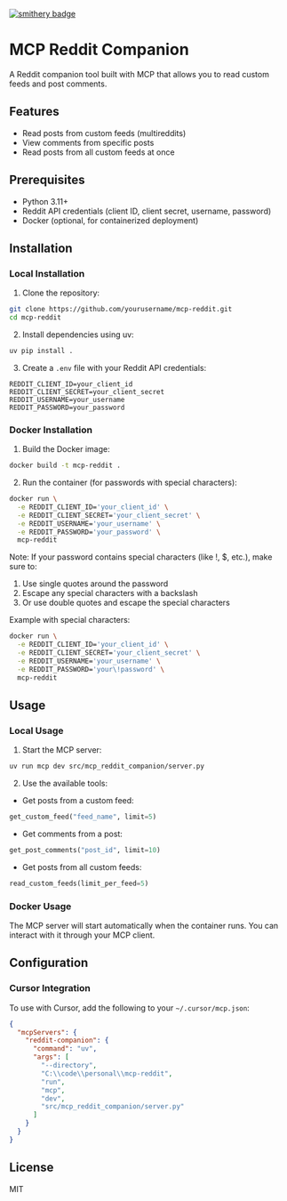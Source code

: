 [![smithery badge](https://smithery.ai/badge/@saginawj/mcp-reddit-companion)](https://smithery.ai/server/@saginawj/mcp-reddit-companion)

# MCP Reddit Companion

A Reddit companion tool built with MCP that allows you to read custom feeds and post comments.

## Features

- Read posts from custom feeds (multireddits)
- View comments from specific posts
- Read posts from all custom feeds at once

## Prerequisites

- Python 3.11+
- Reddit API credentials (client ID, client secret, username, password)
- Docker (optional, for containerized deployment)

## Installation

### Local Installation

1. Clone the repository:
```bash
git clone https://github.com/yourusername/mcp-reddit.git
cd mcp-reddit
```

2. Install dependencies using uv:
```bash
uv pip install .
```

3. Create a `.env` file with your Reddit API credentials:
```env
REDDIT_CLIENT_ID=your_client_id
REDDIT_CLIENT_SECRET=your_client_secret
REDDIT_USERNAME=your_username
REDDIT_PASSWORD=your_password
```

### Docker Installation

1. Build the Docker image:
```bash
docker build -t mcp-reddit .
```

2. Run the container (for passwords with special characters):
```bash
docker run \
  -e REDDIT_CLIENT_ID='your_client_id' \
  -e REDDIT_CLIENT_SECRET='your_client_secret' \
  -e REDDIT_USERNAME='your_username' \
  -e REDDIT_PASSWORD='your_password' \
  mcp-reddit
```

Note: If your password contains special characters (like !, $, etc.), make sure to:
1. Use single quotes around the password
2. Escape any special characters with a backslash
3. Or use double quotes and escape the special characters

Example with special characters:
```bash
docker run \
  -e REDDIT_CLIENT_ID='your_client_id' \
  -e REDDIT_CLIENT_SECRET='your_client_secret' \
  -e REDDIT_USERNAME='your_username' \
  -e REDDIT_PASSWORD='your\!password' \
  mcp-reddit
```

## Usage

### Local Usage

1. Start the MCP server:
```bash
uv run mcp dev src/mcp_reddit_companion/server.py
```

2. Use the available tools:
- Get posts from a custom feed:
```python
get_custom_feed("feed_name", limit=5)
```

- Get comments from a post:
```python
get_post_comments("post_id", limit=10)
```

- Get posts from all custom feeds:
```python
read_custom_feeds(limit_per_feed=5)
```

### Docker Usage

The MCP server will start automatically when the container runs. You can interact with it through your MCP client.

## Configuration

### Cursor Integration

To use with Cursor, add the following to your `~/.cursor/mcp.json`:

```json
{
  "mcpServers": {
    "reddit-companion": {
      "command": "uv",
      "args": [
        "--directory",
        "C:\\code\\personal\\mcp-reddit",
        "run",
        "mcp",
        "dev",
        "src/mcp_reddit_companion/server.py"
      ]
    }
  }
}
```

## License

MIT
